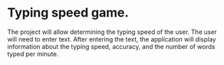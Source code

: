 # Typing speed game.

The project will allow determining the typing speed of the user. The user will need to enter text. After entering the text, the application will display information about the typing speed, accuracy, and the number of words typed per minute.
